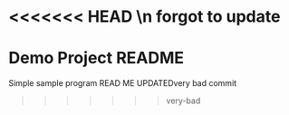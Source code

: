<<<<<<< HEAD
 \n forgot to update
=======
# Demo Project README
Simple sample program 
READ ME UPDATEDvery bad commit
>>>>>>> very-bad
